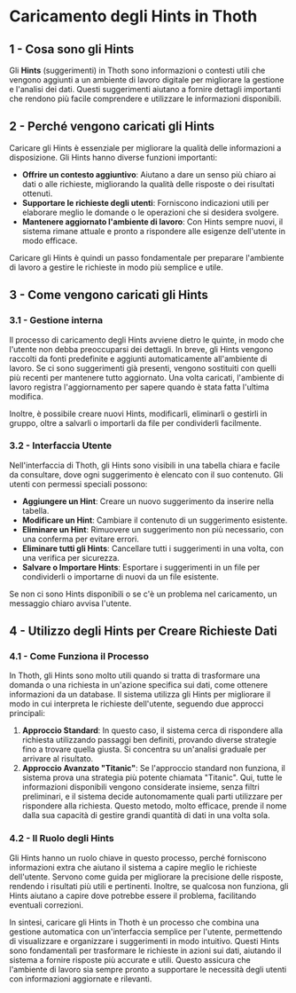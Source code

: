 # Caricamento degli Hints in Thoth

## 1 - Cosa sono gli Hints

Gli **Hints** (suggerimenti) in Thoth sono informazioni o contesti utili che vengono aggiunti a un ambiente di lavoro digitale per migliorare la gestione e l'analisi dei dati. Questi suggerimenti aiutano a fornire dettagli importanti che rendono più facile comprendere e utilizzare le informazioni disponibili.

## 2 - Perché vengono caricati gli Hints

Caricare gli Hints è essenziale per migliorare la qualità delle informazioni a disposizione. Gli Hints hanno diverse funzioni importanti:

- **Offrire un contesto aggiuntivo**: Aiutano a dare un senso più chiaro ai dati o alle richieste, migliorando la qualità delle risposte o dei risultati ottenuti.
- **Supportare le richieste degli utenti**: Forniscono indicazioni utili per elaborare meglio le domande o le operazioni che si desidera svolgere.
- **Mantenere aggiornato l'ambiente di lavoro**: Con Hints sempre nuovi, il sistema rimane attuale e pronto a rispondere alle esigenze dell'utente in modo efficace.

Caricare gli Hints è quindi un passo fondamentale per preparare l'ambiente di lavoro a gestire le richieste in modo più semplice e utile.

## 3 - Come vengono caricati gli Hints

### 3.1 - Gestione interna

Il processo di caricamento degli Hints avviene dietro le quinte, in modo che l'utente non debba preoccuparsi dei dettagli. In breve, gli Hints vengono raccolti da fonti predefinite e aggiunti automaticamente all'ambiente di lavoro. Se ci sono suggerimenti già presenti, vengono sostituiti con quelli più recenti per mantenere tutto aggiornato. Una volta caricati, l'ambiente di lavoro registra l'aggiornamento per sapere quando è stata fatta l'ultima modifica.

Inoltre, è possibile creare nuovi Hints, modificarli, eliminarli o gestirli in gruppo, oltre a salvarli o importarli da file per condividerli facilmente.

### 3.2 - Interfaccia Utente

Nell'interfaccia di Thoth, gli Hints sono visibili in una tabella chiara e facile da consultare, dove ogni suggerimento è elencato con il suo contenuto. Gli utenti con permessi speciali possono:

- **Aggiungere un Hint**: Creare un nuovo suggerimento da inserire nella tabella.
- **Modificare un Hint**: Cambiare il contenuto di un suggerimento esistente.
- **Eliminare un Hint**: Rimuovere un suggerimento non più necessario, con una conferma per evitare errori.
- **Eliminare tutti gli Hints**: Cancellare tutti i suggerimenti in una volta, con una verifica per sicurezza.
- **Salvare o Importare Hints**: Esportare i suggerimenti in un file per condividerli o importarne di nuovi da un file esistente.

Se non ci sono Hints disponibili o se c'è un problema nel caricamento, un messaggio chiaro avvisa l'utente.

## 4 - Utilizzo degli Hints per Creare Richieste Dati

### 4.1 - Come Funziona il Processo

In Thoth, gli Hints sono molto utili quando si tratta di trasformare una domanda o una richiesta in un'azione specifica sui dati, come ottenere informazioni da un database. Il sistema utilizza gli Hints per migliorare il modo in cui interpreta le richieste dell'utente, seguendo due approcci principali:

1. **Approccio Standard**: In questo caso, il sistema cerca di rispondere alla richiesta utilizzando passaggi ben definiti, provando diverse strategie fino a trovare quella giusta. Si concentra su un'analisi graduale per arrivare al risultato.
2. **Approccio Avanzato "Titanic"**: Se l'approccio standard non funziona, il sistema prova una strategia più potente chiamata "Titanic". Qui, tutte le informazioni disponibili vengono considerate insieme, senza filtri preliminari, e il sistema decide autonomamente quali parti utilizzare per rispondere alla richiesta. Questo metodo, molto efficace, prende il nome dalla sua capacità di gestire grandi quantità di dati in una volta sola.

### 4.2 - Il Ruolo degli Hints

Gli Hints hanno un ruolo chiave in questo processo, perché forniscono informazioni extra che aiutano il sistema a capire meglio le richieste dell'utente. Servono come guida per migliorare la precisione delle risposte, rendendo i risultati più utili e pertinenti. Inoltre, se qualcosa non funziona, gli Hints aiutano a capire dove potrebbe essere il problema, facilitando eventuali correzioni.

In sintesi, caricare gli Hints in Thoth è un processo che combina una gestione automatica con un'interfaccia semplice per l'utente, permettendo di visualizzare e organizzare i suggerimenti in modo intuitivo. Questi Hints sono fondamentali per trasformare le richieste in azioni sui dati, aiutando il sistema a fornire risposte più accurate e utili. Questo assicura che l'ambiente di lavoro sia sempre pronto a supportare le necessità degli utenti con informazioni aggiornate e rilevanti.
